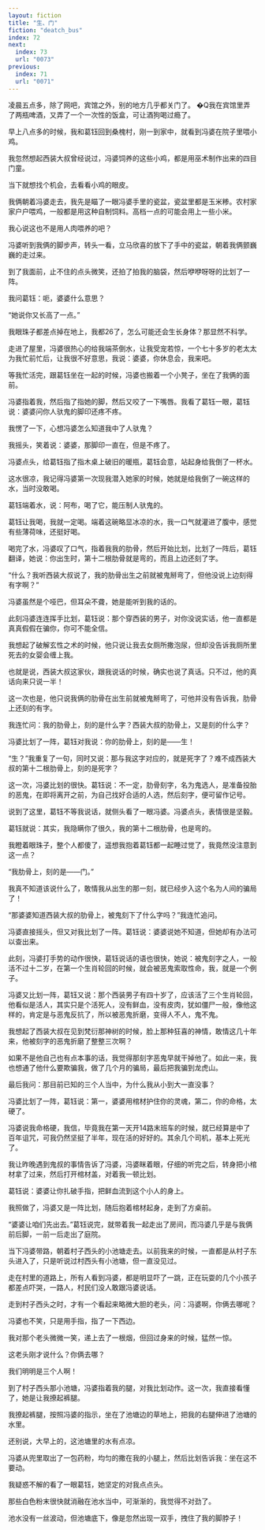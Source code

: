 ```yaml
---
layout: fiction
title: "生、门"
fiction: "deatch_bus"
index: 72
next:
  index: 73
  url: "0073"
previous:
  index: 71
  url: "0071"
---
```

凌晨五点多，除了网吧，宾馆之外，别的地方几乎都关门了。 �Q我在宾馆里弄了两瓶啤酒，又弄了一个一次性的饭盒，可让酒狗喝过瘾了。

早上八点多的时候，我和葛钰回到桑槐村，刚一到家中，就看到冯婆在院子里喂小鸡。

我忽然想起西装大叔曾经说过，冯婆饲养的这些小鸡，都是用巫术制作出来的四目门童。

当下就想找个机会，去看看小鸡的眼皮。

我俩朝着冯婆走去，我先是瞄了一眼冯婆手里的瓷盆，瓷盆里都是玉米糁。农村家家户户喂鸡，一般都是用这种自制饲料。高档一点的可能会用上一些小米。

我心说这也不是用人肉喂养的吧？

冯婆听到我俩的脚步声，转头一看，立马欣喜的放下了手中的瓷盆，朝着我俩颤巍巍的走过来。

到了我面前，止不住的点头微笑，还拍了拍我的脑袋，然后咿咿呀呀的比划了一阵。

我问葛钰：呃，婆婆什么意思？

“她说你又长高了一点。”

我眼珠子都差点掉在地上，我都26了，怎么可能还会生长身体？那显然不科学。

走进了屋里，冯婆很热心的给我端茶倒水，让我受宠若惊，一个七十多岁的老太太为我忙前忙后，让我很不好意思，我说：婆婆，你休息会，我来吧。

等我忙活完，跟葛钰坐在一起的时候，冯婆也搬着一个小凳子，坐在了我俩的面前。

冯婆指着我，然后指了指她的脚，然后又咬了一下嘴唇。我看了葛钰一眼，葛钰说：婆婆问你人驮鬼的脚印还疼不疼。

我愣了一下，心想冯婆怎么知道我中了人驮鬼？

我摇头，笑着说：婆婆，那脚印一直在，但是不疼了。

冯婆点头，给葛钰指了指木桌上破旧的暖瓶，葛钰会意，站起身给我倒了一杯水。

这水很凉，我记得冯婆第一次现我潜入她家的时候，她就是给我倒了一碗这样的水，当时没敢喝。

葛钰端着水，说：阿布，喝了它，能压制人驮鬼的。

葛钰让我喝，我就一定喝。端着这碗略显冰凉的水，我一口气就灌进了腹中，感觉有些薄荷味，还挺好喝。

喝完了水，冯婆叹了口气，指着我我的肋骨，然后开始比划，比划了一阵后，葛钰翻译，她说：你出生时，第十二根肋骨就是弯的，而且上边还刻了字。

“什么？我听西装大叔说了，我的肋骨出生之前就被鬼掰弯了，但他没说上边刻得有字啊？”

冯婆虽然是个哑巴，但耳朵不聋，她是能听到我的话的。

此刻冯婆连连挥手比划，葛钰说：那个穿西装的男子，对你没说实话，他一直都是真真假假在骗你，你可不能全信。

我想起了破解玄性之术的时候，他只说让我去女厕所撒泡尿，但却没告诉我厕所里死去的女婴会缠上我。

也就是说，西装大叔这家伙，跟我说话的时候，确实也说了真话。只不过，他的真话向来只说一半！

这一次也是，他只说我俩的肋骨在出生前就被鬼掰弯了，可他并没有告诉我，肋骨上还刻的有字。

我连忙问：我的肋骨上，刻的是什么字？西装大叔的肋骨上，又是刻的什么字？

冯婆比划了一阵，葛钰对我说：你的肋骨上，刻的是――生！

“生？”我重复了一句，同时又说：那与我这字对应的，就是死字了？难不成西装大叔的第十二根肋骨上，刻的是死字？

这一次，冯婆比划的很快。葛钰说：不一定，肋骨刻字，名为鬼选人，是准备投胎的恶鬼，在即将离开之前，为自己找好合适的人选，然后刻字，便可留作记号。

说到了这里，葛钰不等我说话，就侧头看了一眼冯婆。冯婆点头，表情很是坚毅。

葛钰就说：其实，我隐瞒你了很久，我的第十二根肋骨，也是弯的。

我瞪着眼珠子，整个人都傻了，遥想我抱着葛钰都一起睡过觉了，我竟然没注意到这一点？

“我肋骨上，刻的是――门。”

我真不知道该说什么了，敢情我从出生的那一刻，就已经步入这个名为人间的骗局了！

“那婆婆知道西装大叔的肋骨上，被鬼刻下了什么字吗？”我连忙追问。

冯婆直接摇头，但又对我比划了一阵。葛钰说：婆婆说她不知道，但她却有办法可以查出来。

此刻，冯婆打手势的动作很快，葛钰说话的语也很快，她说：被鬼刻字之人，一般活不过十二岁，在第一个生肖轮回的时候，就会被恶鬼索取性命，我，就是一个例子。

冯婆又比划一阵，葛钰又说：那个西装男子有四十岁了，应该活了三个生肖轮回，他看似是活人，其实只是个活死人，没有鲜血，没有皮肉，犹如僵尸一般，像他这样的，肯定是与恶鬼反抗了，所以被恶鬼折磨，变得人不人，鬼不鬼。

我想起了西装大叔在见到梵衍那神树的时候，脸上那种狂喜的神情，敢情这几十年来，他被刻字的恶鬼折磨了整整三次啊？

如果不是他自己也有点本事的话，我觉得那刻字恶鬼早就干掉他了。如此一来，我也想通了他什么要欺骗我，做了几个月的骗局，最后把我骗到龙虎山。

最后我问：那目前已知的三个人当中，为什么我从小到大一直没事？

冯婆比划了一阵，葛钰说：第一，婆婆用棺材护住你的灵魂，第二，你的命格，太硬了。

冯婆说我命格硬，我信，毕竟我在第一天开14路末班车的时候，就已经算是中了百年诅咒，可我仍然坚挺了半年，现在活的好好的。其余几个司机，基本上死光了。

我让昨晚遇到鬼叔的事情告诉了冯婆，冯婆眯着眼，仔细的听完之后，转身把小棺材拿了过来，然后打开棺材盖，对着我一顿比划。

葛钰说：婆婆让你扎破手指，把鲜血流到这个小人的身上。

我照做了，冯婆又是一阵比划，随后抱着棺材起身，走到了方桌前。

“婆婆让咱们先出去。”葛钰说完，就带着我一起走出了房间，而冯婆几乎是与我俩前后脚，一前一后走出了庭院。

当下冯婆带路，朝着村子西头的小池塘走去。以前我来的时候，一直都是从村子东头进入了，只是听说过村西头有小池塘，但一直没见过。

走在村里的道路上，所有人看到冯婆，都是明显吓了一跳，正在玩耍的几个小孩子都差点吓哭，一路人，村民们没人敢跟冯婆说话。

走到村子西头之时，才有一个看起来略微大胆的老头，问：冯婆啊，你俩去哪呢？

冯婆也不笑，只是用手指，指了一下西边。

我对那个老头微微一笑，递上去了一根烟，但回过身来的时候，猛然一惊。

这老头刚才说什么？你俩去哪？

我们明明是三个人啊！

到了村子西头那小池塘，冯婆指着我的腿，对我比划动作。这一次，我直接看懂了，她是让我撩起裤腿。

我撩起裤腿，按照冯婆的指示，坐在了池塘边的草地上，把我的右腿伸进了池塘的水里。

还别说，大早上的，这池塘里的水有点凉。

冯婆从兜里取出了一包药粉，均匀的撒在我的小腿上，然后比划告诉我：坐在这不要动。

我疑惑不解的看了一眼葛钰，她坚定的对我点点头。

那些白色粉末很快就消融在池水当中，可渐渐的，我觉得不对劲了。

池水没有一丝波动，但池塘底下，像是忽然出现一双手，拽住了我的脚脖子！